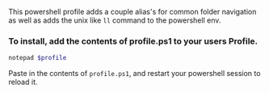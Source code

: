 This powershell profile adds a couple alias's for common folder navigation as well as adds the unix like `ll` command to the powershell env.

### To install, add the contents of profile.ps1 to your users Profile. 

```powershell
notepad $profile 
```
Paste in the contents of `profile.ps1`, and restart your powershell session to reload it. 